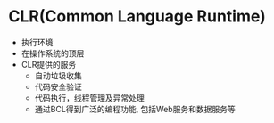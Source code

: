 # CLR(Common Language Runtime)

- 执行环境
- 在操作系统的顶层
- CLR提供的服务
  - 自动垃圾收集
  - 代码安全验证
  - 代码执行，线程管理及异常处理
  - 通过BCL得到广泛的编程功能, 包括Web服务和数据服务等
